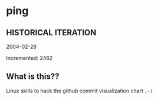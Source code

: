 # ping

## HISTORICAL ITERATION
2004-02-28

Incremented: 2462

## What is this?? 
Linux skills to hack the github commit visualization chart `;-)`
